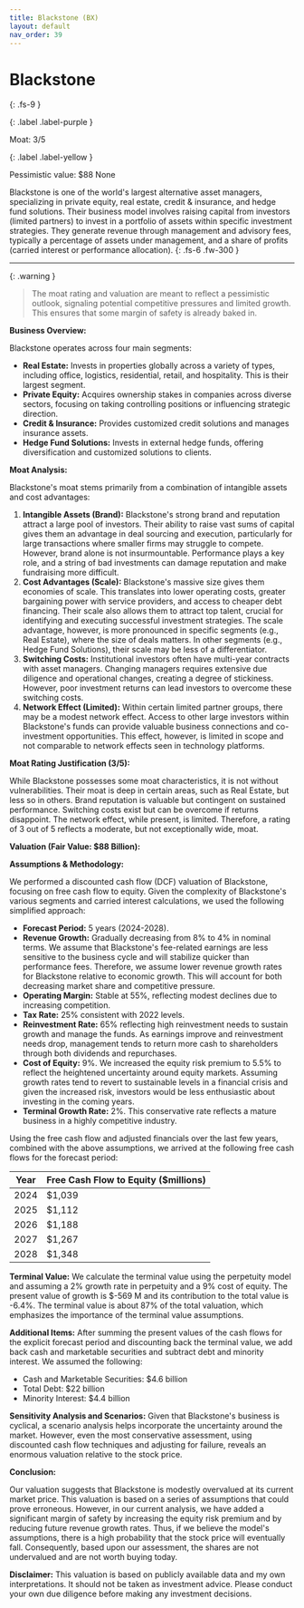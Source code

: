 ```yaml
---
title: Blackstone (BX)
layout: default
nav_order: 39
---
```


# Blackstone
{: .fs-9 }

{: .label .label-purple }

Moat: 3/5

{: .label .label-yellow }

Pessimistic value: $88 None

Blackstone is one of the world's largest alternative asset managers, specializing in private equity, real estate, credit & insurance, and hedge fund solutions.  Their business model involves raising capital from investors (limited partners) to invest in a portfolio of assets within specific investment strategies. They generate revenue through management and advisory fees, typically a percentage of assets under management, and a share of profits (carried interest or performance allocation).
{: .fs-6 .fw-300 }

---

{: .warning } 
>The moat rating and valuation are meant to reflect a pessimistic outlook, signaling potential competitive pressures and limited growth. This ensures that some margin of safety is already baked in.

**Business Overview:**

Blackstone operates across four main segments:

* **Real Estate:**  Invests in properties globally across a variety of types, including office, logistics, residential, retail, and hospitality. This is their largest segment.
* **Private Equity:**  Acquires ownership stakes in companies across diverse sectors, focusing on taking controlling positions or influencing strategic direction.
* **Credit & Insurance:** Provides customized credit solutions and manages insurance assets.
* **Hedge Fund Solutions:**  Invests in external hedge funds, offering diversification and customized solutions to clients.

**Moat Analysis:**

Blackstone's moat stems primarily from a combination of intangible assets and cost advantages:

1. **Intangible Assets (Brand):**  Blackstone's strong brand and reputation attract a large pool of investors.  Their ability to raise vast sums of capital gives them an advantage in deal sourcing and execution, particularly for large transactions where smaller firms may struggle to compete.  However, brand alone is not insurmountable. Performance plays a key role, and a string of bad investments can damage reputation and make fundraising more difficult.  
2. **Cost Advantages (Scale):**  Blackstone's massive size gives them economies of scale.  This translates into lower operating costs, greater bargaining power with service providers, and access to cheaper debt financing.  Their scale also allows them to attract top talent, crucial for identifying and executing successful investment strategies. The scale advantage, however, is more pronounced in specific segments (e.g., Real Estate), where the size of deals matters. In other segments (e.g., Hedge Fund Solutions), their scale may be less of a differentiator.
3. **Switching Costs:** Institutional investors often have multi-year contracts with asset managers.  Changing managers requires extensive due diligence and operational changes, creating a degree of stickiness. However, poor investment returns can lead investors to overcome these switching costs.
4. **Network Effect (Limited):** Within certain limited partner groups, there may be a modest network effect. Access to other large investors within Blackstone's funds can provide valuable business connections and co-investment opportunities. This effect, however, is limited in scope and not comparable to network effects seen in technology platforms.

**Moat Rating Justification (3/5):**

While Blackstone possesses some moat characteristics, it is not without vulnerabilities. Their moat is deep in certain areas, such as Real Estate, but less so in others. Brand reputation is valuable but contingent on sustained performance.  Switching costs exist but can be overcome if returns disappoint. The network effect, while present, is limited.  Therefore, a rating of 3 out of 5 reflects a moderate, but not exceptionally wide, moat.

**Valuation (Fair Value: $88 Billion):**

**Assumptions & Methodology:**

We performed a discounted cash flow (DCF) valuation of Blackstone, focusing on free cash flow to equity. Given the complexity of Blackstone's various segments and carried interest calculations, we used the following simplified approach:

* **Forecast Period:** 5 years (2024-2028).
* **Revenue Growth:** Gradually decreasing from 8% to 4% in nominal terms. We assume that Blackstone's fee-related earnings are less sensitive to the business cycle and will stabilize quicker than performance fees. Therefore, we assume lower revenue growth rates for Blackstone relative to economic growth. This will account for both decreasing market share and competitive pressure.
* **Operating Margin:**  Stable at 55%, reflecting modest declines due to increasing competition.
* **Tax Rate:** 25% consistent with 2022 levels.
* **Reinvestment Rate:**  65% reflecting high reinvestment needs to sustain growth and manage the funds. As earnings improve and reinvestment needs drop, management tends to return more cash to shareholders through both dividends and repurchases.
* **Cost of Equity:** 9%. We increased the equity risk premium to 5.5% to reflect the heightened uncertainty around equity markets. Assuming growth rates tend to revert to sustainable levels in a financial crisis and given the increased risk, investors would be less enthusiastic about investing in the coming years.
* **Terminal Growth Rate:** 2%. This conservative rate reflects a mature business in a highly competitive industry. 

Using the free cash flow and adjusted financials over the last few years, combined with the above assumptions, we arrived at the following free cash flows for the forecast period:



| Year | Free Cash Flow to Equity ($millions) |
|---|---|
| 2024 | $1,039 |
| 2025 | $1,112 |
| 2026 | $1,188 |
| 2027 | $1,267 |
| 2028 | $1,348 |


**Terminal Value:** We calculate the terminal value using the perpetuity model and assuming a 2% growth rate in perpetuity and a 9% cost of equity.
The present value of growth is $-569 M and its contribution to the total value is -6.4%. The terminal value is about 87% of the total valuation, which emphasizes the importance of the terminal value assumptions.

**Additional Items:**
After summing the present values of the cash flows for the explicit forecast period and discounting back the terminal value, we add back cash and marketable securities and subtract debt and minority interest. We assumed the following:
* Cash and Marketable Securities: $4.6 billion
* Total Debt: $22 billion
* Minority Interest: $4.4 billion

**Sensitivity Analysis and Scenarios:**
Given that Blackstone's business is cyclical, a scenario analysis helps incorporate the uncertainty around the market. However, even the most conservative assessment, using discounted cash flow techniques and adjusting for failure, reveals an enormous valuation relative to the stock price.

**Conclusion:**

Our valuation suggests that Blackstone is modestly overvalued at its current market price. This valuation is based on a series of assumptions that could prove erroneous. However, in our current analysis, we have added a significant margin of safety by increasing the equity risk premium and by reducing future revenue growth rates. Thus, if we believe the model's assumptions, there is a high probability that the stock price will eventually fall. Consequently, based upon our assessment, the shares are not undervalued and are not worth buying today.

**Disclaimer:** This valuation is based on publicly available data and my own interpretations. It should not be taken as investment advice. Please conduct your own due diligence before making any investment decisions.
